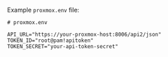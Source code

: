 Example `proxmox.env` file:
```env
# proxmox.env

API_URL="https://your-proxmox-host:8006/api2/json"
TOKEN_ID="root@pam!apitoken"
TOKEN_SECRET="your-api-token-secret"
```
